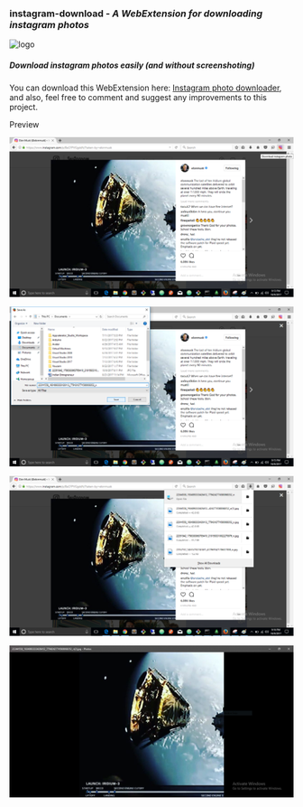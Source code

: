 ### **instagram-download** - *A WebExtension for downloading instagram photos*
![logo](https://github.com/TheAdnan/instagram-download/blob/master/icons/insta-48.png)
##### Download instagram photos easily (and without screenshoting)

You can download this WebExtension here: [Instagram photo downloader](https://addons.mozilla.org/en-US/firefox/addon/ig-photo-downloader/), and also, feel free to comment and suggest any improvements to this project.

Preview

![instagram picture](./screenshots/instagram_elon_pic.png)

![save instagram picture](./screenshots/instagram_save_pic.png)

![open instagram picture](./screenshots/instagram_open_pic.png)

![view instagram picture](./screenshots/view_instagram_pic.PNG)
